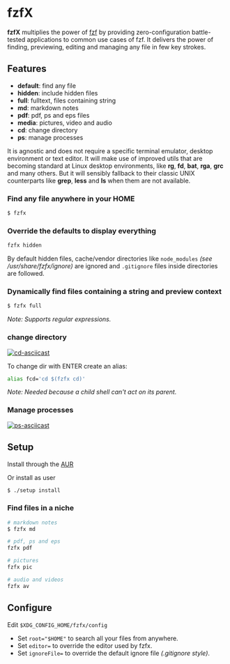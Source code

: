 # fzfX

**fzfX** multiplies the power of [fzf](https://github.com/junegunn/fzf) by providing zero-configuration battle-tested applications to common use cases of fzf. It delivers the power of finding, previewing, editing and managing any file in few key strokes. 

## Features
- **default**: find any file
- **hidden**: include hidden files
- **full**: fulltext, files containing string
- **md**: markdown notes
- **pdf**: pdf, ps and eps files
- **media**: pictures, video and audio
- **cd**: change directory
- **ps**: manage processes

It is agnostic and does not require a specific terminal emulator, desktop environment or text editor. It will make use of improved utils that are becoming standard at Linux desktop environments, like **rg**, **fd**, **bat**, **rga**, **grc** and many others. But it will sensibly fallback to their classic UNIX counterparts like **grep**, **less** and **ls** when them are not available.

### Find any file anywhere in your HOME
```sh
$ fzfx
```

### Override the defaults to display everything
```sh
fzfx hidden
```

By default hidden files, cache/vendor directories like `node_modules` *(see /usr/share/fzfx/ignore)* are ignored and `.gitignore` files inside directories are followed.

### Dynamically find files containing a string and preview context
```sh
$ fzfx full
```

*Note: Supports regular expressions.*

### change directory

[![cd-asciicast](https://asciinema.org/a/349907.svg)](https://asciinema.org/a/349907)

To change dir with ENTER create an alias:
```sh
alias fcd='cd $(fzfx cd)'
```
*Note: Needed because a child shell can't act on its parent.*

### Manage processes 
[![ps-asciicast](https://asciinema.org/a/349904.svg)](https://asciinema.org/a/349904)

## Setup
Install through the [AUR](https://aur.archlinux.org/packages/fzfx-git)

Or install as user
```sh
$ ./setup install
```

### Find files in a niche
```sh
# markdown notes
$ fzfx md

# pdf, ps and eps
fzfx pdf

# pictures
fzfx pic

# audio and videos
fzfx av
```

## Configure
Edit `$XDG_CONFIG_HOME/fzfx/config`

- Set `root="$HOME"` to search all your files from anywhere.
- Set `editor=` to override the editor used by fzfx.
- Set `ignoreFile=` to override the default ignore file *(.gitignore style)*.
